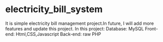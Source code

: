 # electricity_bill_system
It is simple electricity bill management project.In future, I will add more features and update this project.
In this project: 
Database: MySQL
Front-end: Html,CSS,Javascript
Back-end: raw PHP
